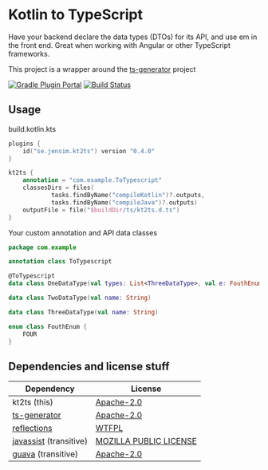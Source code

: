 # Kotlin to TypeScript

Have your backend declare the data types (DTOs) for its API, and use em in the front end.
Great when working with Angular or other TypeScript frameworks.

This project is a wrapper around the [ts-generator](https://github.com/ntrrgc/ts-generator) project

[![Gradle Plugin Portal](https://img.shields.io/maven-metadata/v/https/plugins.gradle.org/m2/se/jensim/kt2ts/se.jensim.kt2ts.gradle.plugin/maven-metadata.xml.svg?colorB=007ec6&label=gradle-plugin)](https://plugins.gradle.org/plugin/se.jensim.kt2ts)
[![Build Status](https://travis-ci.org/jensim/kt2ts-gradle-plugin.svg?branch=master)](https://travis-ci.org/jensim/kt2ts-gradle-plugin)

## Usage
build.kotlin.kts
```kotlin
plugins {
    id("se.jensim.kt2ts") version "0.4.0"
}

kt2ts {
    annotation = "com.example.ToTypescript"
    classesDirs = files(
            tasks.findByName("compileKotlin")?.outputs,
            tasks.findByName("compileJava")?.outputs)
    outputFile = file("$buildDir/ts/kt2ts.d.ts")
}
```

Your custom annotation and API data classes
```kotlin
package com.example

annotation class ToTypescript

@ToTypescript
data class OneDataType(val types: List<ThreeDataType>, val e: FouthEnum)

data class TwoDataType(val name: String)

data class ThreeDataType(val name: String)

enum class FouthEnum {
    FOUR
}

```

## Dependencies and license stuff
| Dependency                                                             | License                                                      |
|------------------------------------------------------------------------|--------------------------------------------------------------|
| kt2ts (this)                                                           | [Apache-2.0](http://www.apache.org/licenses/LICENSE-2.0)     |
| [ts-generator](https://github.com/ntrrgc/ts-generator)                 | [Apache-2.0](http://www.apache.org/licenses/LICENSE-2.0)     |
| [reflections](https://github.com/ronmamo/reflections)                  | [WTFPL](http://www.wtfpl.net/)                               |
| [javassist](https://github.com/jboss-javassist/javassist) (transitive) | [MOZILLA PUBLIC LICENSE](https://www.mozilla.org/en-US/MPL/) |                                   
| [guava](https://github.com/google/guava) (transitive)                  | [Apache-2.0](http://www.apache.org/licenses/LICENSE-2.0)     |                                   

